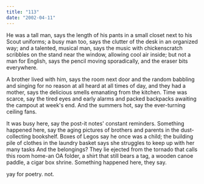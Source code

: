 ```yaml
---
title: "113"
date: "2002-04-11"
---
```


He was a tall man, says the length of his pants in a small closet next to his Scout uniforms; a busy man too, says the clutter of the desk in an organized way; and a talented, musical man, says the music with chickenscratch scribbles on the stand near the window, allowing cool air inside; but not a man for English, says the pencil moving sporadically, and the eraser bits everywhere.

A brother lived with him, says the room next door and the random babbling and singing for no reason at all heard at all times of day, and they had a mother, says the delicious smells emanating from the kitchen. Time was scarce, say the tired eyes and early alarms and packed backpacks awaiting the campout at week's end. And the summers hot, say the ever-turning ceiling fans.

It was busy here, say the post-it notes' constant reminders. Something happened here, say the aging pictures of brothers and parents in the dust-collecting bookshelf. Boxes of Legos say he once was a child; the building pile of clothes in the laundry basket says she struggles to keep up with her many tasks And the belongings? They lie ejected from the tornado that calls this room home-an OA folder, a shirt that still bears a tag, a wooden canoe paddle, a cigar box shrine. Something happened here, they say.

yay for poetry. not.
